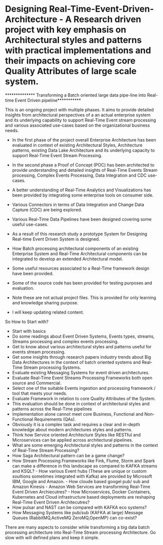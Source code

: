 # Designing Real-Time-Event-Driven-Architecture - A Research driven project with key emphasis on Architectural styles and patterns with practical implementations and their impacts on achieving core Quality Attributes of large scale system. 


************** Transforming a Batch oriented large data pipe-line into Real-time Event Driven pipeline***********


This is an ongoing project with multiple phases. It aims to provide detailed insights from architectural perspectives of a an actual enterprise system and its underlying capability to support Real-Time Event stream processing and various associated use-cases based on the organizational business needs. 

- In the first phase of the project overall Enterprise Architecture has been evaluated in context of existing Architectural Styles, Architecture patterns, existing Data Lake Architecture and its underlying capacity to support Real-Time Event Stream Processing.


- In the second phase a Proof of Concept (POC) has been architected to provide understanding and detailed insights of Real-Time Events Stream processing, Complex Events Processing, Data Integration and CDC use-cases. 
- A better understanding of Real-Time Analytics and Visualizations has been provided by integrating some enterprise tools on consumer side. 
 - Various Connectors in terms of Data Integration and Change Data Capture (CDC) are being explored.
- Various Real-Time Data Pipelines have been designed covering some useful use-cases. 

 - As a result of this research study a prototype System for Designing Real-time Event Driven System is designed. 
 
 - How Batch processing architectural components of an existing Enterprise System and Real-Time Architectural components can be integrated to develop an extended Architectural model. 

  - Some useful resources associated to a Real-Time framework design have been provided. 
 - Some of the source code has been provided for testing purposes and evaluation. 
 - Note these are not actual project files. This is provided for only learning and knowledge sharing purpose.
 - I will keep updating related content. 
 
 
 So How to Start with?
 - Start with basics 
 - Do some readings about Event Driven Systems, Events types, streams, Streams processing and complex events processing.
 - Get to know about various architectural styles and patterns useful for events stream processing.
 - Get some insights through research papers industry trends about Big Data Architectures in the context of batch oriented systems and Real-Time Stream processing Systems.
  - Evaluate existing Messaging Systems for event driven architectures.
   - Evaluate Real-Time Event Streams Processing Frameworks both open source and Commercial. 
   - Select one of the suitable Events ingestion and processing framework / tool that meets your needs. 
   - Evaluate Framework in relation to core Quality Attributes of the System.
   - This evaluation should be done in context of architectural styles and patterns across the Real-Time pipelines
   - Implementation alone cannot meet core Business, Functional and Non-Functional Requirements (QAs). 
   - Obviously it is a complex task and requires a clear and in-depth knowledge about modern architectures styles and patterns. 
   - Think how Service oriented Architecture Styles like RESTful and Microservices can be applied across architectural pipelines. 
   - What are some emerging Architectural styles and patterns in the context of Real-Time Stream Processing?
   - How Saga Architectural pattern can be a game change? 
   - How Stream Processing Frameworks like Fink, Flume, Storm and Spark can make a difference in this landscape as compared to KAFKA streams and KSQL?
    - How various Event hubs (These are unique or custom soultions sometimes integrated with Kafka) are provided by Microsoft IBM, Google and Amazon. 
    - How cloude based googel pub/ sub and Amazon Kinesis - Amazon Web Services are transforming Real-Time Event Driven Archiecutres?
    - How Microservices, Docker Containers, Kubernetes and Cloud infrastructure based deployments are reshaping Real-Time Event Driven Architecutres?
   - How pulsar and NAST can be compared with KAFKA eco systems?
   - How Messaging Systems like pub/sub (KAFKA at large) Message Queues (RabbitMQ,ActiveMQ ZeroMQ,OpenMP) can co-exist?
   

There are many aspects to consider while transforming a big data batch processing architecture into Real-Time Stream processing Architecture. Go slow with will defined plans and keep it simple. 

